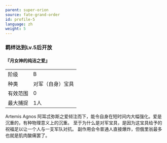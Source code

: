 ```yaml
---
parent: super-orion
source: fate-grand-order
id: profile-5
language: zh
weight: 5
---
```


### 羁绊达到Lv.5后开放

#### 『月女神的纯洁之爱』

<table>
  <tr><td>阶级</td><td>B</td></tr>
  <tr><td>种类</td><td>对军（自身）宝具</td></tr>
  <tr><td>有效范围</td><td>0</td></tr>
  <tr><td>最大捕捉</td><td>1人</td></tr>
</table>

Artemis Agnos
阿耳忒弥斯之爱倾注而下，能令自身在短时间内大幅强化。爱是沉重的，有种物理意义上的沉重。
至于为什么是对军宝具，是因为这宝具给予的祝福足以让一个人与一支军队对抗。
副作用会令普通人直接爆炸，但俄里翁最多也就是肌肉酸痛罢了。
